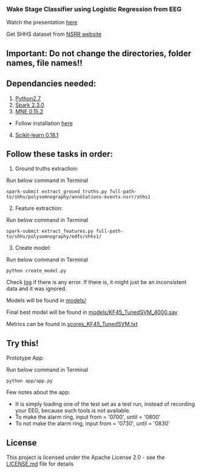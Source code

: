 ### Wake Stage Classifier using Logistic Regression from EEG

Watch the presentation [here](https://www.youtube.com/watch?feature=player_embedded&v=uUgaKNPIZF8&t)

Get SHHS dataset from [NSRR website](https://sleepdata.org/datasets/shhs)

## Important: Do not change the directories, folder names, file names!!

## Dependancies needed:
1. [Python2.7](https://www.python.org/)
2. [Spark 2.3.0](https://spark.apache.org/)
3. [MNE 0.15.2](https://mne-tools.github.io/stable/index.html)
* Follow installation [here](https://www.martinos.org/mne/stable/install_mne_python.html)
4. [Scikit-learn 0.18.1](http://scikit-learn.org/stable/)

## Follow these tasks in order:

1. Ground truths extraction:

Run below command in Terminal
```
spark-submit extract_ground_truths.py full-path-to/shhs/polysomnography/annotations-events-nsrr/shhs1
```

2. Feature extraction:

Run below command in Terminal
```
spark-submit extract_features.py full-path-to/shhs/polysomnography/edfs/shhs1/
```

3. Create model:

Run below command in Terminal
```
python create_model.py
```

Check [log](log.txt) if there is any error. If there is, it might just be an inconsistent data and it was ignored.

Models will be found in [models/](models/)

Final best model will be found in [models/KF45_TunedSVM_4000.sav](models/KF45_tunedSVM_4000.sav)

Metrics can be found in [scores_KF45_TunedSVM.txt](scores_KF45_TunedSVM.txt)

## Try this!
Prototype App:

Run below command in Terminal
```
python app/app.py
```

Few notes about the app:
* It is simply loading one of the test set as a test run, instead of recording your EEG, because such tools is not available.
* To make the alarm ring, input from = '0700', until = '0800'
* To not make the alarm ring, input from = '0730', until = '0830'

## License

This project is licensed under the Apache License 2.0 - see the [LICENSE.md](LICENSE.md) file for details